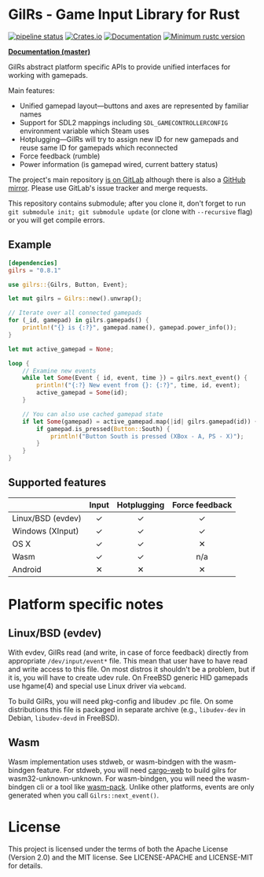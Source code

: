 GilRs - Game Input Library for Rust
===================================

[![pipeline status](https://gitlab.com/gilrs-project/gilrs/badges/master/pipeline.svg)](https://gitlab.com/gilrs-project/gilrs/commits/master)
[![Crates.io](https://img.shields.io/crates/v/gilrs.svg)](https://crates.io/crates/gilrs)
[![Documentation](https://docs.rs/gilrs/badge.svg)](https://docs.rs/gilrs/)
[![Minimum rustc version](https://img.shields.io/badge/rustc-1.47.0+-yellow.svg)](https://gitlab.com/gilrs-project/gilrs)

[**Documentation (master)**](https://gilrs-project.gitlab.io/gilrs/doc/gilrs/)

GilRs abstract platform specific APIs to provide unified interfaces for working with gamepads.

Main features:

- Unified gamepad layout—buttons and axes are represented by familiar names
- Support for SDL2 mappings including `SDL_GAMECONTROLLERCONFIG` environment
  variable which Steam uses
- Hotplugging—GilRs will try to assign new ID for new gamepads and reuse same
  ID for gamepads which reconnected
- Force feedback (rumble)
- Power information (is gamepad wired, current battery status)

The project's main repository [is on GitLab](https://gitlab.com/gilrs-project/gilrs)
although there is also a [GitHub mirror](https://github.com/Arvamer/gilrs).
Please use GitLab's issue tracker and merge requests.

This repository contains submodule; after you clone it, don't forget to run
`git submodule init; git submodule update` (or clone with `--recursive` flag)
or you will get compile errors.

Example
-------

```toml
[dependencies]
gilrs = "0.8.1"
```

```rust
use gilrs::{Gilrs, Button, Event};

let mut gilrs = Gilrs::new().unwrap();

// Iterate over all connected gamepads
for (_id, gamepad) in gilrs.gamepads() {
    println!("{} is {:?}", gamepad.name(), gamepad.power_info());
}

let mut active_gamepad = None;

loop {
    // Examine new events
    while let Some(Event { id, event, time }) = gilrs.next_event() {
        println!("{:?} New event from {}: {:?}", time, id, event);
        active_gamepad = Some(id);
    }

    // You can also use cached gamepad state
    if let Some(gamepad) = active_gamepad.map(|id| gilrs.gamepad(id)) {
        if gamepad.is_pressed(Button::South) {
            println!("Button South is pressed (XBox - A, PS - X)");
        }
    }
}
```

Supported features
------------------

|                  | Input | Hotplugging | Force feedback |
|------------------|:-----:|:-----------:|:--------------:|
| Linux/BSD (evdev)|   ✓   |      ✓      |        ✓       |
| Windows (XInput) |   ✓   |      ✓      |        ✓       |
| OS X             |   ✓   |      ✓      |        ✕       |
| Wasm             |   ✓   |      ✓      |       n/a      |
| Android          |   ✕   |      ✕      |        ✕       |


Platform specific notes
======================

Linux/BSD (evdev)
-----

With evdev, GilRs read (and write, in case of force feedback) directly from appropriate
`/dev/input/event*` file. This mean that user have to have read and write access to this file.
On most distros it shouldn't be a problem, but if it is, you will have to create udev rule.
On FreeBSD generic HID gamepads use hgame(4) and special use Linux driver via `webcamd`.

To build GilRs, you will need pkg-config and libudev .pc file. On some distributions this file
is packaged in separate archive (e.g., `libudev-dev` in Debian, `libudev-devd` in FreeBSD).

Wasm
----

Wasm implementation uses stdweb, or wasm-bindgen with the wasm-bindgen feature.
For stdweb, you will need [cargo-web](https://github.com/koute/cargo-web) to build gilrs for
wasm32-unknown-unknown. For wasm-bindgen, you will need the wasm-bindgen cli or a tool like
[wasm-pack](https://rustwasm.github.io/wasm-pack/installer/).
Unlike other platforms, events are only generated when you call `Gilrs::next_event()`.

License
=======

This project is licensed under the terms of both the Apache License (Version 2.0) and the MIT
license. See LICENSE-APACHE and LICENSE-MIT for details.
